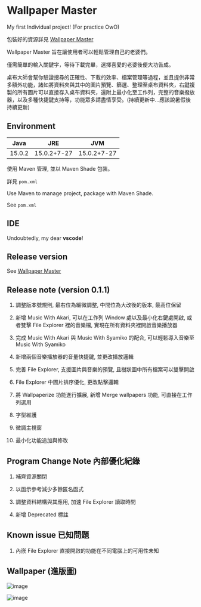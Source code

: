 # Wallpaper Master

My first Individual project! (For practice OwO)

包裝好的資源詳見 [Wallpaper Master](https://github.com/Shiritai/wallpaper_master_application)

Wallpaper Master 旨在讓使用者可以輕鬆管理自己的老婆們。

僅需簡單的輸入關鍵字，等待下載完畢，選擇喜愛的老婆後便大功告成。

桌布大師會幫你驗證搜尋的正確性、下載的效率、檔案管理等過程，並且提供非常多額外功能，諸如將資料夾與其中的圖片預覽、篩選、整理至桌布資料夾，右鍵複製的所有圖片可以直接存入桌布資料夾，還附上最小化至工作列，完整的音樂撥放器，以及多種快捷鍵支持等，功能眾多請盡情享受。(持續更新中...應該說暑假後持續更新)

## Environment

Java|JRE|JVM
-|:-:|-
15.0.2|15.0.2+7-27|15.0.2+7-27

使用 Maven 管理, 並以 Maven Shade 包裝。

詳見 `pom.xml`

Use Maven to manage project, package with Maven Shade.

See `pom.xml`

## IDE

Undoubtedly, my dear **vscode**!

## Release version

See [Wallpaper Master](https://github.com/Shiritai/wallpaper_master_application)

## Release note (version 0.1.1)

1. 調整版本號規則, 最右位為細微調整, 中間位為大改後的版本, 最高位保留

2. 新增 Music With Akari, 可以在工作列 Window 處以及最小化右鍵處開啟, 或者雙擊 File Explorer 裡的音樂檔, 實現在所有資料夾裡開啟音樂播放器

3. 完成 Music With Akari 與 Music With Syamiko 的配合, 可以輕鬆導入音樂至 Music With Syamiko

4. 新增兩個音樂播放器的音量快捷鍵, 並更改播放邏輯

5. 完善 File Explorer, 支援圖片與音樂的預覽, 且樹狀圖中所有檔案可以雙擊開啟

6. File Explorer 中圖片排序優化, 更改點擊邏輯

7. 將 Wallpaperize 功能進行擴展, 新增 Merge wallpapers 功能, 可直接在工作列選用

8. 字型維護

9.  微調主視窗

10. 最小化功能追加與修改

## Program Change Note 內部優化紀錄

1. 補齊資源關閉

2. 以函示參考減少多餘匿名函式

3. 調整資料結構與其應用, 加速 File Explorer 讀取時間

4. 新增 Deprecated 標註

## Known issue 已知問題

1. 內嵌 File Explorer 直接開啟的功能在不同電腦上的可用性未知

## Wallpaper (進版圖)

![image](https://i.imgur.com/OqV05rM.jpg)

![image](https://i.imgur.com/sktWxXr.jpg)
